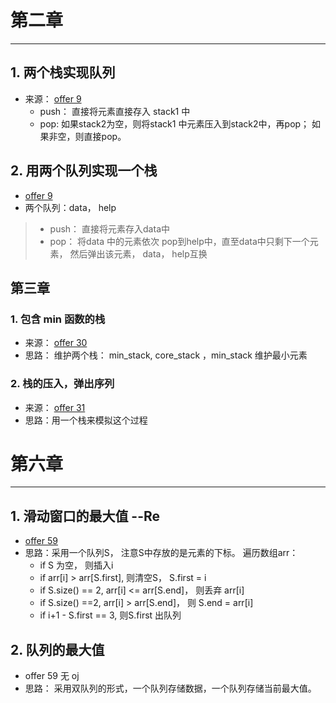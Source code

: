 

# 第二章
---

## 1. 两个栈实现队列

- 来源： [offer 9](<https://www.nowcoder.com/practice/54275ddae22f475981afa2244dd448c6?tpId=13&tqId=11158&tPage=1&rp=1&ru=%2Fta%2Fcoding-interviews&qru=%2Fta%2Fcoding-interviews%2Fquestion-ranking>)
  - push： 直接将元素直接存入 stack1 中
  - pop: 如果stack2为空，则将stack1 中元素压入到stack2中，再pop； 如果非空，则直接pop。
## 2. 用两个队列实现一个栈
- [offer 9](<https://leetcode-cn.com/problems/implement-stack-using-queues/>)
- 两个队列：data， help
> - push： 直接将元素存入data中
> - pop： 将data 中的元素依次 pop到help中，直至data中只剩下一个元素， 然后弹出该元素， data， help互换


## 第三章

### 1.  包含 min 函数的栈

- 来源： [offer 30](<https://www.nowcoder.com/practice/4c776177d2c04c2494f2555c9fcc1e49?tpId=13&tqId=11173&tPage=1&rp=1&ru=%2Fta%2Fcoding-interviews&qru=%2Fta%2Fcoding-interviews%2Fquestion-ranking>)
- 思路： 维护两个栈： min_stack, core_stack ，min_stack 维护最小元素

### 2. 栈的压入，弹出序列

- 来源： [offer 31](<https://www.nowcoder.com/practice/d77d11405cc7470d82554cb392585106?tpId=13&tqId=11174&tPage=2&rp=1&ru=%2Fta%2Fcoding-interviews&qru=%2Fta%2Fcoding-interviews%2Fquestion-ranking>)
- 思路：用一个栈来模拟这个过程

# 第六章

---

## 1. 滑动窗口的最大值  --Re

- [offer 59](<https://www.nowcoder.com/practice/1624bc35a45c42c0bc17d17fa0cba788?tpId=13&tqId=11217&tPage=4&rp=1&ru=%2Fta%2Fcoding-interviews&qru=%2Fta%2Fcoding-interviews%2Fquestion-ranking>)
- 思路：采用一个队列S， 注意S中存放的是元素的下标。 遍历数组arr：
  - if S 为空， 则插入i
  - if arr[i] > arr[S.first], 则清空S， S.first = i
  - if S.size() == 2, arr[i] <= arr[S.end]， 则丢弃 arr[i]
  - if S.size() ==2, arr[i] > arr[S.end]， 则 S.end = arr[i]
  - if i+1 - S.first == 3, 则S.first 出队列


## 2. 队列的最大值 

- offer 59  无 oj
- 思路： 采用双队列的形式，一个队列存储数据，一个队列存储当前最大值。


